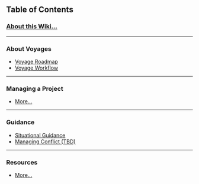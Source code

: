## Table of Contents
### [About this Wiki...][home]
<hr/>

### About Voyages
- [Voyage Roadmap][s02-voyageroadmap]
- [Voyage Workflow][s03-voyageworkflow]

[s02-voyageroadmap]: https://github.com/Chingu-cohorts/pmrok/wiki/Section-02.-Build-to-Learn-Project-Roadmap
[s03-voyageworkflow]: https://github.com/Chingu-cohorts/pmrok/wiki/Section-03.-Support-&-Voyage-Workflow
<hr/>

### Managing a Project
- [More...][managing-a-project]
<hr/>

### Guidance
- [Situational Guidance][situationguide]
- [Managing Conflict (TBD)][managingconflict]
<hr/>

### Resources
- [More...][concepts]
<br>

[home]: https://github.com/Chingu-cohorts/pmrok/wiki
[concepts]: https://github.com/Chingu-cohorts/pmrok/wiki/Concepts-&-Resources
[managing-a-project]: https://github.com/Chingu-cohorts/pmrok/wiki/Managing-a-Project
[situationguide]: https://github.com/Chingu-cohorts/pmrok/wiki/Situational-Guidance
[managingconflict]: tbd
